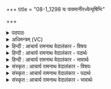 +++
title = "08-1_1298 यः पावमानीरध्येत्यृषिभिः"

+++
<details><summary>पदपाठः</summary>

यः꣢। पा꣣वमानीः꣢। अ꣣ध्ये꣡ति꣢। अ꣣धि। ए꣡ति꣢꣯। ऋ꣡षि꣢꣯भिः। सं꣡भृ꣢꣯तम्। सम्। भृ꣣तम्। र꣡स꣢꣯म्। स꣡र्व꣢꣯म्। सः। पू꣣त꣢म्। अ꣣श्नाति। स्वदित꣢म्। मा꣣तरि꣡श्व꣢ना। १२९८।
</details>

<details><summary>अधिमन्त्रम् (VC)</summary>

- पवमानाध्येता
- पवित्र आङ्गिरसो वा वसिष्ठो वा उभौ वा
- अनुष्टुप्
- गान्धारः
</details>

<details><summary>हिन्दी : आचार्य रामनाथ वेदालंकार - विषयः</summary>

प्रथम मन्त्र में वेद के अध्ययन का फल वर्णित है।
</details>

<details><summary>हिन्दी : आचार्य रामनाथ वेदालंकार - पदार्थः</summary>

पदार्थान्वयभाषाः -  (यः) जो मनुष्य (ऋषिभिः संभृतं रसम्) वेद के रहस्य को जाननेवाले ऋषियों ने जिनके रस का आस्वादन किया है, ऐसी (पावमानीः) पवमान देवतावाली ऋचाओं का (अध्येति) अर्थज्ञानपूर्वक अध्ययन करता है, (सः) वह (मातरिश्वना) वायु से (स्वदितम्) स्वादु बनाये गये (सर्वम्) सब (पूतम्) पवित्र भोज्य पदार्थ को (अश्नाति) खाता है ॥१॥ यहाँ पावमानी ऋचाओं का अध्ययन सब पवित्र भोज्य पदार्थों के आस्वादन के समान तृप्तिकारी होता है, इस प्रकार उपमा में पर्यवसान होने के कारण निदर्शना अलङ्कार है ॥१॥
</details>

<details><summary>हिन्दी : आचार्य रामनाथ वेदालंकार - भावार्थः</summary>

भावार्थभाषाः -  वैदिक ऋचाओं के अर्थज्ञानपूर्वक अध्ययन से और उसके अनुकूल आचरण से अध्ययन करनेवालों का महान् कल्याण होता है ॥१॥
</details>

<details><summary>संस्कृत : आचार्य रामनाथ वेदालंकार - विषयः</summary>

तत्रादौ वेदाध्ययनफलमाह।
</details>

<details><summary>संस्कृत : आचार्य रामनाथ वेदालंकार - पदार्थः</summary>

पदार्थान्वयभाषाः -  (यः) यो जनः (ऋषिभिः संभृतं रसम्) वेदरहस्यविद्भिः आस्वादितरसरूपाः (पावमानीः) पवमानदेवताका ऋचः (अध्येति) अर्थज्ञानपूर्वकम् अधीते। [इक् स्मरणे, अदादिः।] (सः) असौ (मातरिश्वना) वायुना (स्वदितम्) स्वादु सम्पादितम् (सर्वम्) सकलम् (पूतम्) पवित्रं भोज्यं वस्तु (अश्नाति) भुङ्क्ते। [अश भोजने क्र्यादिः] ॥१॥ अत्र पावमानीनामृचामध्ययनं सर्वपवित्रभोज्यास्वादनवत् तृप्तिकरमित्युपमायां पर्यवसानान्निदर्शनालङ्कारः२ ॥१॥
</details>

<details><summary>संस्कृत : आचार्य रामनाथ वेदालंकार - भावार्थः</summary>

भावार्थभाषाः -  वैदिकीनामृचामर्थज्ञानपूर्वकमध्ययनेन तदनुकूलाचरणेन चाध्येतॄणां महत् कल्याणं सम्पद्यते ॥१॥
</details>